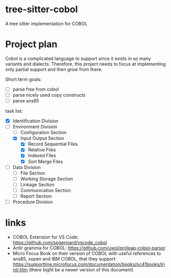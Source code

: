 # tree-sitter-cobol
A tree sitter implementation for COBOL

# Project plan
Cobol is a complicated language to support since it exists in so many variants and dialects. Therefore, this project needs to focus at implementing only partial support and then grow from there.

Short term goals:
 - [ ] parse free from cobol
 - [ ] parse nicely used copy constructs
 - [ ] parse ans85

task list:
 - [x] Identification Division
 - [ ] Environment Division
    - [ ] Configuration Section 
    - [x] Input Output Section 
        - [x] Record Sequential Files
        - [x] Relative Files
        - [x] Indexed Files
        - [x] Sort Merge Files
 - [ ] Data Division
   - [ ] File Section
   - [ ] Working Storage Section
   - [ ] Linkage Section
   - [ ] Communication Section
   - [ ] Report Section
 - [ ] Procedure Division

# links
 * COBOL Extension for VS Code: https://github.com/spgennard/vscode_cobol
 * Antlr gramma for COBOL: https://github.com/uwol/proleap-cobol-parser
 * Micro Focus Book on their version of COBOL with useful references to ans85, xopen and IBM COBOL, that they support: https://supportline.microfocus.com/documentation/books/oc41books/lrintr.htm (there bight be a newer version of this document)